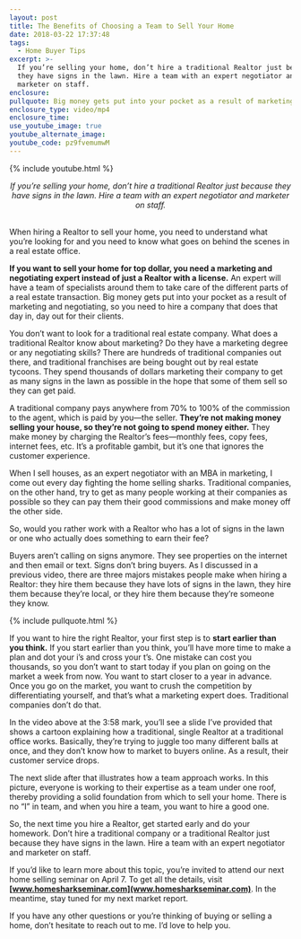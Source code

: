 ```yaml
---
layout: post
title: The Benefits of Choosing a Team to Sell Your Home
date: 2018-03-22 17:37:48
tags:
  - Home Buyer Tips
excerpt: >-
  If you’re selling your home, don’t hire a traditional Realtor just because
  they have signs in the lawn. Hire a team with an expert negotiator and
  marketer on staff.
enclosure:
pullquote: Big money gets put into your pocket as a result of marketing and negotiating.
enclosure_type: video/mp4
enclosure_time:
use_youtube_image: true
youtube_alternate_image:
youtube_code: pz9fvemumwM
---
```


{% include youtube.html %}

<center><em>If you&rsquo;re selling your home, don&rsquo;t hire a traditional Realtor just because they have signs in the lawn. Hire a team with an expert negotiator and marketer on staff.</em></center>

<center>&nbsp;</center>

When hiring a Realtor to sell your home, you need to understand what you’re looking for and you need to know what goes on behind the scenes in a real estate office.

**If you want to sell your home for top dollar, you need a marketing and negotiating expert instead of just a Realtor with a license.** An expert will have a team of specialists around them to take care of the different parts of a real estate transaction. Big money gets put into your pocket as a result of marketing and negotiating, so you need to hire a company that does that day in, day out for their clients.&nbsp;

You don’t want to look for a traditional real estate company. What does a traditional Realtor know about marketing? Do they have a marketing degree or any negotiating skills? There are hundreds of traditional companies out there, and traditional franchises are being bought out by real estate tycoons. They spend thousands of dollars marketing their company to get as many signs in the lawn as possible in the hope that some of them sell so they can get paid.&nbsp;

A traditional company pays anywhere from 70% to 100% of the commission to the agent, which is paid by you—the seller. **They’re not making money selling your house, so they’re not going to spend money either.** They make money by charging the Realtor’s fees—monthly fees, copy fees, internet fees, etc. It’s a profitable gambit, but it’s one that ignores the customer experience.&nbsp;

When I sell houses, as an expert negotiator with an MBA in marketing, I come out every day fighting the home selling sharks. Traditional companies, on the other hand, try to get as many people working at their companies as possible so they can pay them their good commissions and make money off the other side.&nbsp;

So, would you rather work with a Realtor who has a lot of signs in the lawn or one who actually does something to earn their fee?&nbsp;

Buyers aren’t calling on signs anymore. They see properties on the internet and then email or text. Signs don’t bring buyers. As I discussed in a previous video, there are three majors mistakes people make when hiring a Realtor: they hire them because they have lots of signs in the lawn, they hire them because they’re local, or they hire them because they’re someone they know.

{% include pullquote.html %}

If you want to hire the right Realtor, your first step is to **start earlier than you think.** If you start earlier than you think, you’ll have more time to make a plan and dot your i’s and cross your t’s. One mistake can cost you thousands, so you don’t want to start today if you plan on going on the market a week from now. You want to start closer to a year in advance. Once you go on the market, you want to crush the competition by differentiating yourself, and that’s what a marketing expert does. Traditional companies don’t do that.&nbsp;

In the video above at the 3:58 mark, you’ll see a slide I’ve provided that shows a cartoon explaining how a traditional, single Realtor at a traditional office works. Basically, they’re trying to juggle too many different balls at once, and they don’t know how to market to buyers online. As a result, their customer service drops.&nbsp;

The next slide after that illustrates how a team approach works. In this picture, everyone is working to their expertise as a team under one roof, thereby providing a solid foundation from which to sell your home. There is no “I” in team, and when you hire a team, you want to hire a good one.

So, the next time you hire a Realtor, get started early and do your homework. Don’t hire a traditional company or a traditional Realtor just because they have signs in the lawn. Hire a team with an expert negotiator and marketer on staff.&nbsp;

If you’d like to learn more about this topic, you’re invited to attend our next home selling seminar on April 7. To get all the details, visit **[www.homesharkseminar.com](www.homesharkseminar.com)**. In the meantime, stay tuned for my next market report.&nbsp;

If you have any other questions or you’re thinking of buying or selling a home, don’t hesitate to reach out to me. I’d love to help you.<br>&nbsp;
